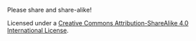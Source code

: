 Please share and share-alike!

Licensed under a [Creative Commons Attribution-ShareAlike 4.0 International License](https://creativecommons.org/licenses/by-sa/4.0/).